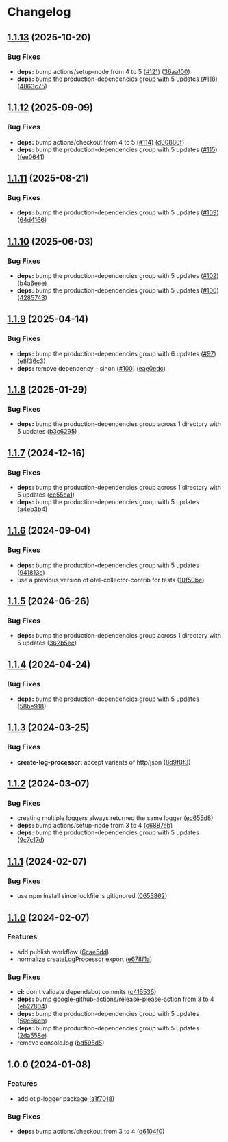 # Changelog

## [1.1.13](https://github.com/Vunovati/otlp-logger/compare/v1.1.12...v1.1.13) (2025-10-20)


### Bug Fixes

* **deps:** bump actions/setup-node from 4 to 5 ([#121](https://github.com/Vunovati/otlp-logger/issues/121)) ([36aa100](https://github.com/Vunovati/otlp-logger/commit/36aa100d1051c912215efbadded88bfc1213909c))
* **deps:** bump the production-dependencies group with 5 updates ([#118](https://github.com/Vunovati/otlp-logger/issues/118)) ([4863c75](https://github.com/Vunovati/otlp-logger/commit/4863c75bfe1e11cdcddc0a328c9350e183458437))

## [1.1.12](https://github.com/Vunovati/otlp-logger/compare/v1.1.11...v1.1.12) (2025-09-09)


### Bug Fixes

* **deps:** bump actions/checkout from 4 to 5 ([#114](https://github.com/Vunovati/otlp-logger/issues/114)) ([d00880f](https://github.com/Vunovati/otlp-logger/commit/d00880f6da3a933242941a9768a90d9759bf0258))
* **deps:** bump the production-dependencies group with 5 updates ([#115](https://github.com/Vunovati/otlp-logger/issues/115)) ([fee0641](https://github.com/Vunovati/otlp-logger/commit/fee0641363bd144ec234337a4f896c7e5bc949e5))

## [1.1.11](https://github.com/Vunovati/otlp-logger/compare/v1.1.10...v1.1.11) (2025-08-21)


### Bug Fixes

* **deps:** bump the production-dependencies group with 5 updates ([#109](https://github.com/Vunovati/otlp-logger/issues/109)) ([64d4166](https://github.com/Vunovati/otlp-logger/commit/64d4166191d9e387bc173e181997391e908021bf))

## [1.1.10](https://github.com/Vunovati/otlp-logger/compare/v1.1.9...v1.1.10) (2025-06-03)


### Bug Fixes

* **deps:** bump the production-dependencies group with 5 updates ([#102](https://github.com/Vunovati/otlp-logger/issues/102)) ([b4a6eee](https://github.com/Vunovati/otlp-logger/commit/b4a6eeeecb4c1a341cd789c9fae084b12ad58fc5))
* **deps:** bump the production-dependencies group with 5 updates ([#106](https://github.com/Vunovati/otlp-logger/issues/106)) ([4285743](https://github.com/Vunovati/otlp-logger/commit/4285743fd081590e3defb956ccadd240d9a5d593))

## [1.1.9](https://github.com/Vunovati/otlp-logger/compare/v1.1.8...v1.1.9) (2025-04-14)


### Bug Fixes

* **deps:** bump the production-dependencies group with 6 updates ([#97](https://github.com/Vunovati/otlp-logger/issues/97)) ([e8f36c3](https://github.com/Vunovati/otlp-logger/commit/e8f36c30a2e6d5d85acfefd82b501bd8ba5f4976))
* **deps:** remove dependency - sinon ([#100](https://github.com/Vunovati/otlp-logger/issues/100)) ([eae0edc](https://github.com/Vunovati/otlp-logger/commit/eae0edc2973aded5aee0f1197f0e18a9d49bd3b0))

## [1.1.8](https://github.com/Vunovati/otlp-logger/compare/v1.1.7...v1.1.8) (2025-01-29)


### Bug Fixes

* **deps:** bump the production-dependencies group across 1 directory with 5 updates ([b3c6295](https://github.com/Vunovati/otlp-logger/commit/b3c6295545eeb2731828c7e1378dfa9744daa7c3))

## [1.1.7](https://github.com/Vunovati/otlp-logger/compare/v1.1.6...v1.1.7) (2024-12-16)


### Bug Fixes

* **deps:** bump the production-dependencies group across 1 directory with 5 updates ([ee55ca1](https://github.com/Vunovati/otlp-logger/commit/ee55ca19b714c71fb5a7bf159ddea50a71c4805a))
* **deps:** bump the production-dependencies group with 5 updates ([a4eb3b4](https://github.com/Vunovati/otlp-logger/commit/a4eb3b4e322db313d14324f1aa7829182600e3ec))

## [1.1.6](https://github.com/Vunovati/otlp-logger/compare/v1.1.5...v1.1.6) (2024-09-04)


### Bug Fixes

* **deps:** bump the production-dependencies group with 5 updates ([941813e](https://github.com/Vunovati/otlp-logger/commit/941813e8f045f7865ab30cca2562510f8078bc58))
* use a previous version of otel-collector-contrib for tests ([10f50be](https://github.com/Vunovati/otlp-logger/commit/10f50be4db3ba0773c52e276579a920ac3c6893e))

## [1.1.5](https://github.com/Vunovati/otlp-logger/compare/v1.1.4...v1.1.5) (2024-06-26)


### Bug Fixes

* **deps:** bump the production-dependencies group across 1 directory with 5 updates ([362b5ec](https://github.com/Vunovati/otlp-logger/commit/362b5ec49a1e88fb568ec6634bdc4da452b34ad8))

## [1.1.4](https://github.com/Vunovati/otlp-logger/compare/v1.1.3...v1.1.4) (2024-04-24)


### Bug Fixes

* **deps:** bump the production-dependencies group with 5 updates ([58be918](https://github.com/Vunovati/otlp-logger/commit/58be918db7d79e1a28c28ad9611cd3a9f86bd4e7))

## [1.1.3](https://github.com/Vunovati/otlp-logger/compare/v1.1.2...v1.1.3) (2024-03-25)


### Bug Fixes

* **create-log-processor:** accept variants of http/json ([8d9f8f3](https://github.com/Vunovati/otlp-logger/commit/8d9f8f3c15933a5787146266baecedf677261e7f))

## [1.1.2](https://github.com/Vunovati/otlp-logger/compare/v1.1.1...v1.1.2) (2024-03-07)


### Bug Fixes

* creating multiple loggers always returned the same logger ([ec655d8](https://github.com/Vunovati/otlp-logger/commit/ec655d8b84e85c8683cc8b7fa11e219e37831d50))
* **deps:** bump actions/setup-node from 3 to 4 ([c6887eb](https://github.com/Vunovati/otlp-logger/commit/c6887eb580d81725e283013df564cf19acdc709f))
* **deps:** bump the production-dependencies group with 5 updates ([9c7c17d](https://github.com/Vunovati/otlp-logger/commit/9c7c17d19d8291ec148f6a3413aff79d1d90039c))

## [1.1.1](https://github.com/Vunovati/otlp-logger/compare/v1.1.0...v1.1.1) (2024-02-07)


### Bug Fixes

* use npm install since lockfile is gitignored ([0653862](https://github.com/Vunovati/otlp-logger/commit/065386253b653caf49636c208a42c4ab9894334c))

## [1.1.0](https://github.com/Vunovati/otlp-logger/compare/v1.0.0...v1.1.0) (2024-02-07)


### Features

* add publish workflow ([6cae5dd](https://github.com/Vunovati/otlp-logger/commit/6cae5dd5dc092062be4039df4482b5bb7cb755d0))
* normalize createLogProcessor export ([e678f1a](https://github.com/Vunovati/otlp-logger/commit/e678f1add545038145ee5d6667992a05f796d54b))


### Bug Fixes

* **ci:** don't validate dependabot commits ([c416536](https://github.com/Vunovati/otlp-logger/commit/c4165362da8bd278a63d053ab4c8346ab148161d))
* **deps:** bump google-github-actions/release-please-action from 3 to 4 ([eb27804](https://github.com/Vunovati/otlp-logger/commit/eb27804af56cc60d8e3a23710553790d9d814d28))
* **deps:** bump the production-dependencies group with 5 updates ([50c66cb](https://github.com/Vunovati/otlp-logger/commit/50c66cb52d47106288780c471bc90d99fda929f7))
* **deps:** bump the production-dependencies group with 5 updates ([2da558e](https://github.com/Vunovati/otlp-logger/commit/2da558e84e063e8877f00224753bf1fc0361242a))
* remove console.log ([bd595d5](https://github.com/Vunovati/otlp-logger/commit/bd595d58a98e9f763f6a18a94ce3b724b5c75ebd))

## 1.0.0 (2024-01-08)


### Features

* add otlp-logger package ([a1f7018](https://github.com/Vunovati/otlp-logger/commit/a1f7018af0cf0569b49f102256792b6f0ffee1fc))


### Bug Fixes

* **deps:** bump actions/checkout from 3 to 4 ([d6104f0](https://github.com/Vunovati/otlp-logger/commit/d6104f02e9ce22de9cf6eda01e5e0a01b87e4449))

